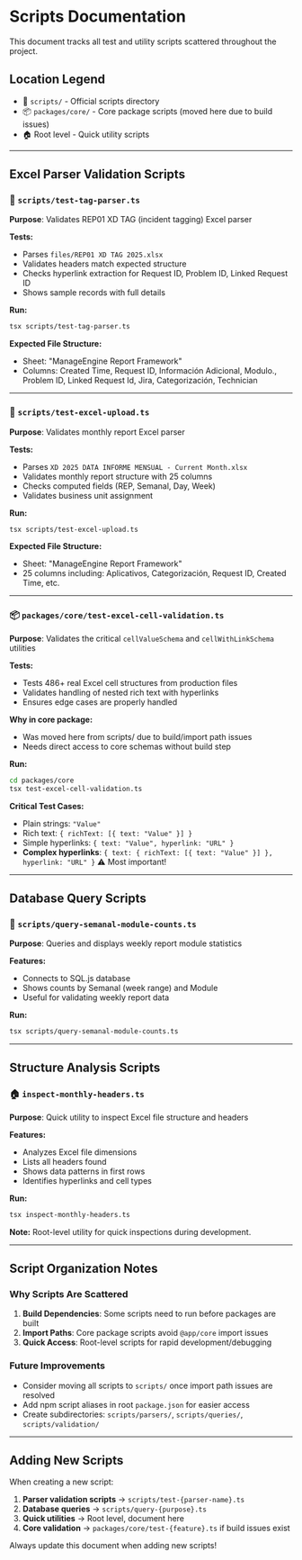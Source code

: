 # Scripts Documentation

This document tracks all test and utility scripts scattered throughout the project.

## Location Legend
- 📁 `scripts/` - Official scripts directory
- 📦 `packages/core/` - Core package scripts (moved here due to build issues)
- 🏠 Root level - Quick utility scripts

---

## Excel Parser Validation Scripts

### 📁 `scripts/test-tag-parser.ts`
**Purpose**: Validates REP01 XD TAG (incident tagging) Excel parser

**Tests:**
- Parses `files/REP01 XD TAG 2025.xlsx`
- Validates headers match expected structure
- Checks hyperlink extraction for Request ID, Problem ID, Linked Request ID
- Shows sample records with full details

**Run:**
```bash
tsx scripts/test-tag-parser.ts
```

**Expected File Structure:**
- Sheet: "ManageEngine Report Framework"
- Columns: Created Time, Request ID, Información Adicional, Modulo., Problem ID, Linked Request Id, Jira, Categorización, Technician

---

### 📁 `scripts/test-excel-upload.ts`
**Purpose**: Validates monthly report Excel parser

**Tests:**
- Parses `XD 2025 DATA INFORME MENSUAL - Current Month.xlsx`
- Validates monthly report structure with 25 columns
- Checks computed fields (REP, Semanal, Day, Week)
- Validates business unit assignment

**Run:**
```bash
tsx scripts/test-excel-upload.ts
```

**Expected File Structure:**
- Sheet: "ManageEngine Report Framework"
- 25 columns including: Aplicativos, Categorización, Request ID, Created Time, etc.

---

### 📦 `packages/core/test-excel-cell-validation.ts`
**Purpose**: Validates the critical `cellValueSchema` and `cellWithLinkSchema` utilities

**Tests:**
- Tests 486+ real Excel cell structures from production files
- Validates handling of nested rich text with hyperlinks
- Ensures edge cases are properly handled

**Why in core package:**
- Was moved here from scripts/ due to build/import path issues
- Needs direct access to core schemas without build step

**Run:**
```bash
cd packages/core
tsx test-excel-cell-validation.ts
```

**Critical Test Cases:**
- Plain strings: `"Value"`
- Rich text: `{ richText: [{ text: "Value" }] }`
- Simple hyperlinks: `{ text: "Value", hyperlink: "URL" }`
- **Complex hyperlinks**: `{ text: { richText: [{ text: "Value" }] }, hyperlink: "URL" }` ⚠️ Most important!

---

## Database Query Scripts

### 📁 `scripts/query-semanal-module-counts.ts`
**Purpose**: Queries and displays weekly report module statistics

**Features:**
- Connects to SQL.js database
- Shows counts by Semanal (week range) and Module
- Useful for validating weekly report data

**Run:**
```bash
tsx scripts/query-semanal-module-counts.ts
```

---

## Structure Analysis Scripts

### 🏠 `inspect-monthly-headers.ts`
**Purpose**: Quick utility to inspect Excel file structure and headers

**Features:**
- Analyzes Excel file dimensions
- Lists all headers found
- Shows data patterns in first rows
- Identifies hyperlinks and cell types

**Run:**
```bash
tsx inspect-monthly-headers.ts
```

**Note:** Root-level utility for quick inspections during development.

---

## Script Organization Notes

### Why Scripts Are Scattered

1. **Build Dependencies**: Some scripts need to run before packages are built
2. **Import Paths**: Core package scripts avoid `@app/core` import issues
3. **Quick Access**: Root-level scripts for rapid development/debugging

### Future Improvements

- Consider moving all scripts to `scripts/` once import path issues are resolved
- Add npm script aliases in root `package.json` for easier access
- Create subdirectories: `scripts/parsers/`, `scripts/queries/`, `scripts/validation/`

---

## Adding New Scripts

When creating a new script:

1. **Parser validation scripts** → `scripts/test-{parser-name}.ts`
2. **Database queries** → `scripts/query-{purpose}.ts`
3. **Quick utilities** → Root level, document here
4. **Core validation** → `packages/core/test-{feature}.ts` if build issues exist

Always update this document when adding new scripts!